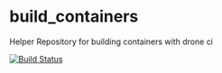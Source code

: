 # build_containers

Helper Repository for building containers with drone ci


[![Build Status](https://cloud.drone.io/api/badges/kriegerse/build_containers/status.svg)](https://cloud.drone.io/kriegerse/build_containers)
